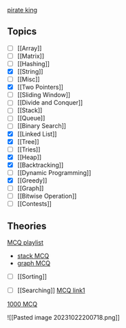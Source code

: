 [pirate king](https://www.piratekingdom.com/leetcode/cheat-sheet)
## Topics

- [ ] [[Array]]
- [ ] [[Matrix]]
- [ ] [[Hashing]]
- [x]  [[String]]
- [ ] [[Misc]]
- [x] [[Two Pointers]]
- [ ] [[Sliding Window]]
- [ ] [[Divide and Conquer]]
- [ ] [[Stack]]
- [ ] [[Queue]]
- [ ] [[Binary Search]]
- [x] [[Linked List]]
- [x] [[Tree]]
- [ ] [[Tries]]
- [x] [[Heap]]
- [x] [[Backtracking]]
- [ ] [[Dynamic Programming]]
- [x] [[Greedy]]
- [ ] [[Graph]]
- [ ] [[Bitwise Operation]]
- [ ] [[Contests]]

## Theories
[MCQ playlist](https://www.youtube.com/playlist?list=PLYT7YDstBQmGeekQGnqZinp52hJ6U_wXh)
- [stack MCQ](https://www.youtube.com/watch?v=UxnDf7UiS_4)
- [graph MCQ](https://www.youtube.com/watch?v=65xbJTJvyHI)
- [ ] [[Sorting]]
- [ ] [[Searching]]
[MCQ link1](https://www.youtube.com/watch?v=Rtr1hvyOlh0)


[1000 MCQ](https://www.sanfoundry.com/1000-data-structure-questions-answers/)

![[Pasted image 20231022200718.png]]
